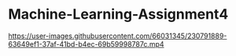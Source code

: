 # Machine-Learning-Assignment4

https://user-images.githubusercontent.com/66031345/230791889-63649ef1-37af-41bd-b4ec-69b59998787c.mp4

